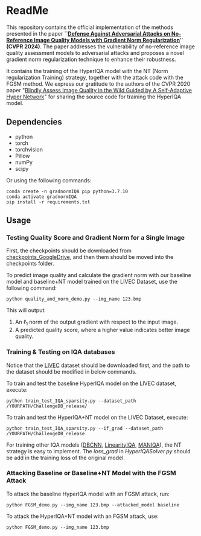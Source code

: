 # ReadMe

This repository contains the official implementation of the methods presented in the paper \``[**Defense Against Adversarial Attacks on No-Reference Image Quality Models with Gradient Norm Regularization**](https://arxiv.org/abs/2403.11397)'' **(CVPR 2024)**. The paper addresses the vulnerability of no-reference image quality assessment models to adversarial attacks and proposes a novel gradient norm regularization technique to enhance their robustness.  

It contains the training of the HyperIQA model with the NT (Norm regularization Training) strategy, together with the attack code with the FGSM method. We express our gratitude to the authors of the CVPR 2020 paper "[Blindly Assess Image Quality in the Wild Guided by A Self-Adaptive Hyper Network](https://openaccess.thecvf.com/content_CVPR_2020/papers/Su_Blindly_Assess_Image_Quality_in_the_Wild_Guided_by_a_CVPR_2020_paper.pdf)" for sharing the source code for training the HyperIQA model.

## Dependencies
- python
- torch
- torchvision
- Pillow
- numPy
- scipy

Or using the following commands:

```
conda create -n gradnormIQA pip python=3.7.10
conda activate gradnormIQA
pip install -r requirements.txt
```

## Usage

### Testing Quality Score and Gradient Norm for a Single Image

First, the checkpoints should be downloaded from [checkpoints_GoogleDrive](https://drive.google.com/drive/u/2/folders/1TvQxZY6290IlkS0iBw1-c277iPkc6OLI), and then them should be moved into the checkpoints folder.

To predict image quality and calculate the gradient norm with our baseline model and baseline+NT model trained on the LIVEC Dataset, use the following command:

```
python quality_and_norm_demo.py --img_name 123.bmp
```

This will output:

1. An $\ell_1$ norm of the output gradient with respect to the input image.
2. A predicted quality score, where a higher value indicates better image quality.

### Training & Testing on IQA databases

Notice that the [LIVEC](https://live.ece.utexas.edu/research/ChallengeDB/index.html) dataset should be downloaded first, and the path to the dataset should be modified in below commands.

To train and test the baseline HyperIQA model on the LIVEC dataset, execute:

```
python train_test_IQA_sparsity.py --dataset_path /YOURPATH/ChallengeDB_release/
```

To train and test the HyperIQA+NT model on the LIVEC Dataset, execute:

```
python train_test_IQA_sparsity.py --if_grad --dataset_path /YOURPATH/ChallengeDB_release
```

For training other IQA models ([DBCNN](https://github.com/zwx8981/DBCNN-PyTorch), [LinearityIQA](https://github.com/lidq92/LinearityIQA), [MANIQA](https://github.com/IIGROUP/MANIQA)), the NT strategy is easy to implement. The *loss_grad* in *HyperIQASolver.py* should be add in the training loss of the original model.

### Attacking Baseline or Baseline+NT Model with the FGSM Attack

To attack the baseline HyperIQA model with an FGSM attack, run:

```
python FGSM_demo.py --img_name 123.bmp --attacked_model baseline
```

To attack the HyperIQA+NT model with an FGSM attack, use:

```
python FGSM_demo.py --img_name 123.bmp
```
